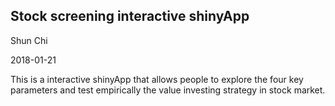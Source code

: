 ## Stock screening interactive shinyApp

Shun Chi

2018-01-21

This is a interactive shinyApp that allows people to explore the four key parameters and test empirically the value investing strategy in stock market.

